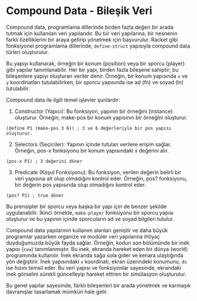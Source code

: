 # Compound Data - Bileşik Veri 

Compound data, programlama dillerinde birden fazla değeri bir arada tutmak için kullanılan veri yapılarıdır. Bu tür veri yapılarına, bir nesnenin farklı özelliklerini bir araya getirip yönetmek için başvurulur. Racket gibi fonksiyonel programlama dillerinde, `define-struct` yapısıyla compound data türleri oluşturulur.

Bu yapıyı kullanarak, örneğin bir konum (position) veya bir sporcu (player) gibi yapılar tanımlanabilir. Her bir yapı, birden fazla bileşene sahiptir; bu bileşenlere yapıyı oluşturan veriler denir. Örneğin, bir konum yapısında `x` ve `y` koordinatları tutulabilirken, bir sporcu yapısında ise ad (fn) ve soyad (ln) tutulabilir.

Compound data ile ilgili temel işlevler şunlardır:

1. Constructor (Yapıcı): Bu fonksiyon, yapının bir örneğini (instance) oluşturur. Örneğin, make-pos bir konum yapısının bir örneğini oluşturur.

```
(define P1 (make-pos 3 6)) ; 3 ve 6 değerleriyle bir pos yapısı oluşturur.
```
2. Selectors (Seçiciler): Yapının içinde tutulan verilere erişim sağlar. Örneğin, pos-x fonksiyonu bir konum yapısındaki x değerini alır.

```
(pos-x P1) ; 3 değerini döner
```

3. Predicate (Koşul Fonksiyonu): Bu fonksiyon, verilen değerin belirli bir veri yapısına ait olup olmadığını kontrol eder. Örneğin, pos? fonksiyonu, bir değerin pos yapısında olup olmadığını kontrol eder.

```
(pos? P1) ; true döner
```

Bu prensipler bir sporcu veya başka bir yapı için de benzer şekilde uygulanabilir. İkinci örnekte, `make-player` fonksiyonu bir sporcu yapısı oluşturur ve bu yapının içinde sporcuların ad ve soyad bilgileri tutulur.

Compound data yapılarının kullanım alanları geniştir ve daha büyük programlar yazarken organize ve modüler veri yapılarına ihtiyaç duyduğumuzda büyük fayda sağlar. Örneğin, kodun son bölümünde bir inek yapısı (`cow`) tanımlanmıştır. Bu inek, ekranda hareket eden bir dünya (world) programında kullanılır. İnek ekranda sağa sola gider ve kenara ulaştığında yön değiştirir. İnek yapısındaki `x` koordinatı, ekran üzerindeki konumunu, `dx` ise hızını temsil eder. Bu veri yapısı ve fonksiyonlar sayesinde, ekrandaki inek görselini sürekli güncelleyip hareket ettiren bir simülasyon oluşturulur.

Bu genel yapılar sayesinde, farklı bileşenleri bir arada yönetmek ve karmaşık davranışlar tasarlamak mümkün hale gelir.

